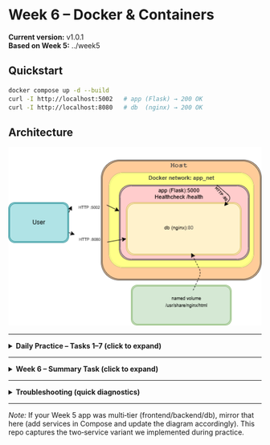 # Week 6 – Docker & Containers
**Current version:** v1.0.1  
**Based on Week 5:** ../week5

## Quickstart
```bash
docker compose up -d --build
curl -I http://localhost:5002   # app (Flask) → 200 OK
curl -I http://localhost:8080   # db  (nginx) → 200 OK
```

## Architecture
![Architecture](diagram/architecture.png)

---

<details>
<summary><strong>Daily Practice – Tasks 1–7 (click to expand)</strong></summary>

### Task 1 – Introduction to Docker CLI
**Goal:** Understand core objects (Images, Containers) and their lifecycle.
```bash
# First run
docker run hello-world

# Basic listings
docker ps                      # running containers
docker ps -a                   # all containers (including exited)
docker images                  # local images

# Stop / remove
docker stop <CONTAINER_ID|NAME>
docker rm   <CONTAINER_ID|NAME>
docker rmi  <IMAGE_ID|NAME:TAG>
```
**Why:** Build intuition of Image → Container and the day‑to‑day CLI.

---

### Task 2 – Working with Images & Ports (nginx)
**Goal:** Pull & run images, expose ports host↔container.
```bash
# Pull & run nginx (default tag)
docker pull nginx:latest
docker run -d --name web1 -p 8080:80 nginx:latest
curl -I http://localhost:8080

# Bonus: lighter image
docker pull nginx:alpine
docker run -d --name web2 -p 8081:80 nginx:alpine

# Compare sizes
docker image ls nginx --format 'table {{.Repository}}\t{{.Tag}}\t{{.Size}}'
```
**Why:** Understand host:container port mapping and why alpine images are smaller.

---

### Task 3 – Dockerfile Basics (Flask “Hello from Docker”)
**Goal:** Write a slim, cache‑efficient Dockerfile + .dockerignore.
```bash
# (Already present in this repo)
# Dockerfile (key lines):
# FROM python:3.12-slim
# WORKDIR /app
# COPY requirements.txt .
# RUN pip install --no-cache-dir -r requirements.txt
# COPY src/ /app/
# EXPOSE 5000
# HEALTHCHECK --interval=10s --timeout=2s --retries=3 CMD curl -fsS http://127.0.0.1:5000/health || exit 1
# CMD ["python", "app.py"]

# Build & run
docker build -t myflask:dev .
docker run -d --name app1 -p 5000:5000 myflask:dev
curl -I http://localhost:5000

# .dockerignore (example)
# __pycache__/
# *.pyc
# .git
```
**Why:** Correct layer order preserves cache; small base (`slim`) reduces image size.

---

### Task 4 – Custom Networking & Multi‑container
**Goal:** Internal networking and service‑name DNS.
```bash
# Manual network (example)
docker network create mynet
docker run -d --name db  --network mynet nginx:alpine
docker run -d --name web --network mynet nginx:alpine
docker exec db ping -c 1 web   # service name resolves via Docker DNS

# In Compose it’s automatic with a user-defined network (app_net)
docker compose up -d
docker compose exec app sh -lc 'wget -qS -O- http://db | head -n 3'
```
**Why:** Services on the same user‑defined network can talk via names, no hardcoded IPs.

---

### Task 5 – Docker Compose Intro
**Goal:** Orchestrate multi‑service app with one file.
```bash
docker compose up -d --build
docker compose ps
docker compose logs --tail=50 app
docker compose down
```
**Why:** Single source of truth for services, networks, volumes, env, and ports.

---

### Task 6 – Monitoring & Logging Basics
**Goal:** Health endpoints and logs for visibility.
```bash
# App health (HTTP 200/500)
curl -i http://localhost:5002/health

# Docker health status
docker inspect -f 'Health={{.State.Health.Status}}' $(docker compose ps -q app)

# Logs
docker logs <container>
docker compose logs --tail=100 app
```
**Why:** Know when the service is healthy and how to debug.

---

### Task 7 – Advanced Docker Features
**Goal:** Image tags (SemVer) + Alpine variant.
```bash
# Tag images
docker build -t myflask:1.0.1 .
docker tag myflask:1.0.1 myflask:latest
docker images myflask

# Optional: alpine variant (if you keep an alternate Dockerfile)
# docker build -f Dockerfile.alpine -t myflask:alpine .
# docker run -d --name app-alpine -p 5003:5000 myflask:alpine
```
**Why:** Avoid deploying `latest`; prefer explicit SemVer tags. Explore lighter bases.
</details>

---

<details>
<summary><strong>Week 6 – Summary Task (click to expand)</strong></summary>

### Step 1 – Flow Diagram
- Architecture diagram checked in: `diagram/architecture.png`  
- Source for edits: `diagram/architecture.drawio`

### Step 2 – Dockerize Your Project
- Slim base: `python:3.12-slim`
- Cache‑friendly order: copy `requirements.txt` → `pip install` → copy `src/`

### Step 3 – Compose & Networking
- Two services (`app`, `db`) on the same custom network (`app_net`)
- Ports: `5002:5000` (app) and `8080:80` (db)
- Named volume mapped to nginx static content (if used)

### Step 4 – Healthchecks & Tags
- `/health` endpoint returns 200 (OK) or 500 (fail path)
- `HEALTHCHECK` in Dockerfile probes `/health`
- Image tags: `myflask:1.0.1` (and optionally `latest`)
- (Recommended) Git tag: `v1.0.1`

### Step 5 – GitHub Actions (CI)
- Workflow in `.github/workflows/docker-ci.yml` builds → runs → curls `/health`
- (Optional) Slack/Discord notifications via repository secrets:
  - `SLACK_WEBHOOK_URL` / `DISCORD_WEBHOOK_URL`
  - Then add a final `curl` step on success/failure

### Step 6 – Update README
- Quickstart commands
- Embedded architecture diagram
- Link back to Week 5 code: `../week5`
- (Optional) “Current version: v1.0.1”

### Step 7 – Submission Instructions
- Open a PR “Week 6 Summary”; ensure CI is green; merge to `main`
- Ensure all changes landed via PRs

#### ✅ Checklist Before Submission
- [x] Flow diagram created and embedded
- [x] Dockerfile present and lightweight
- [x] docker-compose.yml manages both services
- [x] Healthcheck and image tags added
- [x] CI pipeline builds, runs, and probes health
- [x] README updated and clear
- [x] All code submitted via Pull Requests
</details>

---

<details>
<summary><strong>Troubleshooting (quick diagnostics)</strong></summary>

```bash
# What’s running
docker ps
docker compose ps

# Logs
docker compose logs --tail=100 app
docker compose logs --tail=100 db

# Health
curl -i http://localhost:5002/health
docker inspect -f 'Health={{.State.Health.Status}}' $(docker compose ps -q app)

# Networking
docker network ls
docker compose exec app ping -c 1 db

# Ports on host
ss -tuln | grep -E '5002|8080'
```
</details>

---

*Note:* If your Week 5 app was multi‑tier (frontend/backend/db), mirror that here (add services in Compose and update the diagram accordingly). This repo captures the two‑service variant we implemented during practice.
